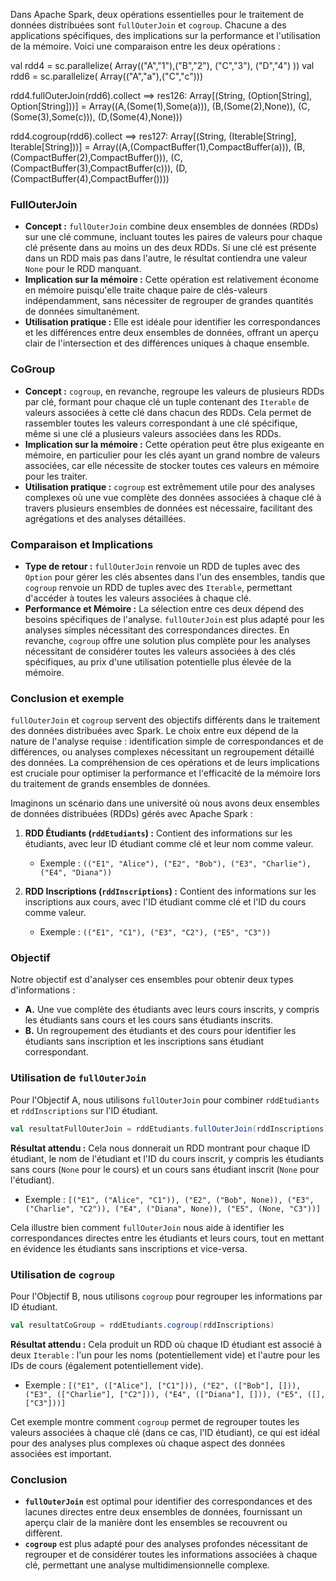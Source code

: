 Dans Apache Spark, deux opérations essentielles pour le traitement de données distribuées sont `fullOuterJoin` et `cogroup`. Chacune a des applications spécifiques, des implications sur la performance et l'utilisation de la mémoire. 
Voici une comparaison entre les deux opérations :

val rdd4 = sc.parallelize( Array(("A","1"),("B","2"), ("C","3"), ("D","4") ))
val rdd6 = sc.parallelize( Array(("A","a"),("C","c")))

rdd4.fullOuterJoin(rdd6).collect ==> res126: Array[(String, (Option[String], Option[String]))] = Array((A,(Some(1),Some(a))), (B,(Some(2),None)), (C,(Some(3),Some(c))), (D,(Some(4),None)))

rdd4.cogroup(rdd6).collect ==> res127: Array[(String, (Iterable[String], Iterable[String]))] = Array((A,(CompactBuffer(1),CompactBuffer(a))), (B,(CompactBuffer(2),CompactBuffer())), (C,(CompactBuffer(3),CompactBuffer(c))), (D,(CompactBuffer(4),CompactBuffer())))


### FullOuterJoin

- **Concept :** `fullOuterJoin` combine deux ensembles de données (RDDs) sur une clé commune, incluant toutes les paires de valeurs pour chaque clé présente dans au moins un des deux RDDs. Si une clé est présente dans un RDD mais pas dans l'autre, le résultat contiendra une valeur `None` pour le RDD manquant.
- **Implication sur la mémoire :** Cette opération est relativement économe en mémoire puisqu'elle traite chaque paire de clés-valeurs indépendamment, sans nécessiter de regrouper de grandes quantités de données simultanément.
- **Utilisation pratique :** Elle est idéale pour identifier les correspondances et les différences entre deux ensembles de données, offrant un aperçu clair de l'intersection et des différences uniques à chaque ensemble.

### CoGroup

- **Concept :** `cogroup`, en revanche, regroupe les valeurs de plusieurs RDDs par clé, formant pour chaque clé un tuple contenant des `Iterable` de valeurs associées à cette clé dans chacun des RDDs. Cela permet de rassembler toutes les valeurs correspondant à une clé spécifique, même si une clé a plusieurs valeurs associées dans les RDDs.
- **Implication sur la mémoire :** Cette opération peut être plus exigeante en mémoire, en particulier pour les clés ayant un grand nombre de valeurs associées, car elle nécessite de stocker toutes ces valeurs en mémoire pour les traiter.
- **Utilisation pratique :** `cogroup` est extrêmement utile pour des analyses complexes où une vue complète des données associées à chaque clé à travers plusieurs ensembles de données est nécessaire, facilitant des agrégations et des analyses détaillées.

### Comparaison et Implications

- **Type de retour :** `fullOuterJoin` renvoie un RDD de tuples avec des `Option` pour gérer les clés absentes dans l'un des ensembles, tandis que `cogroup` renvoie un RDD de tuples avec des `Iterable`, permettant d'accéder à toutes les valeurs associées à chaque clé.
- **Performance et Mémoire :** La sélection entre ces deux dépend des besoins spécifiques de l'analyse. `fullOuterJoin` est plus adapté pour les analyses simples nécessitant des correspondances directes. En revanche, `cogroup` offre une solution plus complète pour les analyses nécessitant de considérer toutes les valeurs associées à des clés spécifiques, au prix d'une utilisation potentielle plus élevée de la mémoire.

### Conclusion et exemple

`fullOuterJoin` et `cogroup` servent des objectifs différents dans le traitement des données distribuées avec Spark. Le choix entre eux dépend de la nature de l'analyse requise : identification simple de correspondances et de différences, ou analyses complexes nécessitant un regroupement détaillé des données. La compréhension de ces opérations et de leurs implications est cruciale pour optimiser la performance et l'efficacité de la mémoire lors du traitement de grands ensembles de données.


Imaginons un scénario dans une université où nous avons deux ensembles de données distribuées (RDDs) gérés avec Apache Spark :

1. **RDD Étudiants (`rddEtudiants`) :** Contient des informations sur les étudiants, avec leur ID étudiant comme clé et leur nom comme valeur.
   - Exemple : `(("E1", "Alice"), ("E2", "Bob"), ("E3", "Charlie"), ("E4", "Diana"))`

2. **RDD Inscriptions (`rddInscriptions`) :** Contient des informations sur les inscriptions aux cours, avec l'ID étudiant comme clé et l'ID du cours comme valeur.
   - Exemple : `(("E1", "C1"), ("E3", "C2"), ("E5", "C3"))`

### Objectif

Notre objectif est d'analyser ces ensembles pour obtenir deux types d'informations :
- **A.** Une vue complète des étudiants avec leurs cours inscrits, y compris les étudiants sans cours et les cours sans étudiants inscrits.
- **B.** Un regroupement des étudiants et des cours pour identifier les étudiants sans inscription et les inscriptions sans étudiant correspondant.

### Utilisation de `fullOuterJoin`

Pour l'Objectif A, nous utilisons `fullOuterJoin` pour combiner `rddEtudiants` et `rddInscriptions` sur l'ID étudiant.

```scala
val resultatFullOuterJoin = rddEtudiants.fullOuterJoin(rddInscriptions)
```

**Résultat attendu :** Cela nous donnerait un RDD montrant pour chaque ID étudiant, le nom de l'étudiant et l'ID du cours inscrit, y compris les étudiants sans cours (`None` pour le cours) et un cours sans étudiant inscrit (`None` pour l'étudiant).

- Exemple : `[("E1", ("Alice", "C1")), ("E2", ("Bob", None)), ("E3", ("Charlie", "C2")), ("E4", ("Diana", None)), ("E5", (None, "C3"))]`

Cela illustre bien comment `fullOuterJoin` nous aide à identifier les correspondances directes entre les étudiants et leurs cours, tout en mettant en évidence les étudiants sans inscriptions et vice-versa.

### Utilisation de `cogroup`

Pour l'Objectif B, nous utilisons `cogroup` pour regrouper les informations par ID étudiant.

```scala
val resultatCoGroup = rddEtudiants.cogroup(rddInscriptions)
```

**Résultat attendu :** Cela produit un RDD où chaque ID étudiant est associé à deux `Iterable` : l'un pour les noms (potentiellement vide) et l'autre pour les IDs de cours (également potentiellement vide).

- Exemple : `[("E1", (["Alice"], ["C1"])), ("E2", (["Bob"], [])), ("E3", (["Charlie"], ["C2"])), ("E4", (["Diana"], [])), ("E5", ([], ["C3"]))]`

Cet exemple montre comment `cogroup` permet de regrouper toutes les valeurs associées à chaque clé (dans ce cas, l'ID étudiant), ce qui est idéal pour des analyses plus complexes où chaque aspect des données associées est important.

### Conclusion

- **`fullOuterJoin`** est optimal pour identifier des correspondances et des lacunes directes entre deux ensembles de données, fournissant un aperçu clair de la manière dont les ensembles se recouvrent ou diffèrent.
- **`cogroup`** est plus adapté pour des analyses profondes nécessitant de regrouper et de considérer toutes les informations associées à chaque clé, permettant une analyse multidimensionnelle complexe.
